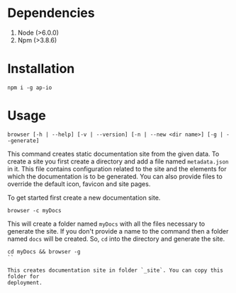 # Dependencies

1. Node (>6.0.0)
2. Npm (>3.8.6)

# Installation

```
npm i -g ap-io
```

# Usage

```
browser [-h | --help] [-v | --version] [-n | --new <dir name>] [-g | --generate]
```

This command creates static documentation site from the given data. To create
a site you first create a directory and add a file named `metadata.json` in it.
This file contains configuration related to the site and the elements for which
the documentation is to be generated. You can also provide files to override the
default icon, favicon and site pages.

To get started first create a new documentation site.

```
browser -c myDocs
```

This will create a folder named `myDocs` with all the files necessary to generate
the site. If you don't provide a name to the command then a folder named `docs`
will be created. So, `cd` into the directory and generate the site.

```
cd myDocs && browser -g
``

This creates documentation site in folder `_site`. You can copy this folder for
deployment.
